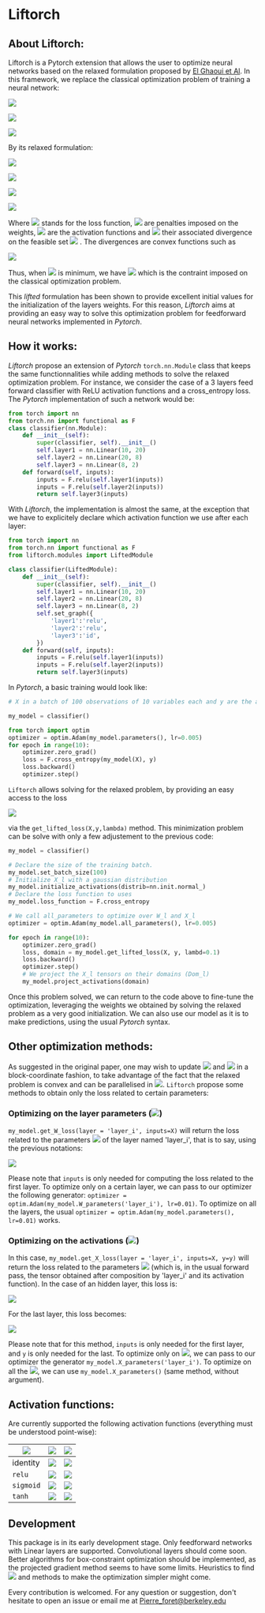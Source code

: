 # Liftorch

## About Liftorch:

Liftorch is a Pytorch extension that allows the user to optimize neural networks based on the relaxed formulation proposed by [El Ghaoui et Al](https://arxiv.org/abs/1805.01532). In this framework, we replace the classical optimization problem of training a neural network:

![](https://latex.codecogs.com/svg.latex?\fn_phv&space;\min_{(W_l,b_l)_0^l,&space;(X_l)_1^L}&space;L(Y,&space;X_{L&plus;1})&space;&plus;&space;\sum_{l=0}^L&space;\pi_l(W_l))

![](https://latex.codecogs.com/svg.latex?\fn_phv&space;s.c.)

![](https://latex.codecogs.com/svg.latex?\fn_phv&space;X_{l&plus;1}&space;=&space;\phi_l(W_lX_l&space;&plus;&space;b_l1_m^T)\,&space;l&space;\in&space;[0,...,L])

By its relaxed formulation:

![](https://latex.codecogs.com/svg.latex?\fn_phv&space;\min_{(W_l,b_l)_0^l&space;,&space;(X_l)_1^L}&space;L(Y,&space;X_{L&plus;1})&space;&plus;&space;\sum_{l=0}^L&space;\pi_l(W_l)&space;&plus;&space;\sum_{l=0}^L&space;\lambda_{l&plus;1}&space;D_l(W_lX_l&plus;&space;b_l1_l^T,&space;X_{l&plus;1}))

![](https://latex.codecogs.com/svg.latex?\fn_phv&space;s.c.)

![](https://latex.codecogs.com/svg.latex?\fn_phv&space;X_l&space;\in&space;Dom_l&space;\,&space;l&space;\in&space;[1,&space;...,&space;L-1])

![](https://latex.codecogs.com/svg.latex?\fn_phv&space;X_0&space;=&space;X)

Where ![](https://latex.codecogs.com/svg.latex?\fn_phv&space;L) stands for the loss function, ![](https://latex.codecogs.com/svg.latex?\fn_phv&space;\pi_l) are penalties imposed on the weights, ![](https://latex.codecogs.com/svg.latex?\fn_phv&space;\phi_l) are the activation functions and ![](https://latex.codecogs.com/svg.latex?\fn_phv&space;D_l) their associated divergence on the feasible set ![](https://latex.codecogs.com/svg.latex?\fn_phv&space;Dom_l) . 
The divergences are convex functions such as 

![](https://latex.codecogs.com/svg.latex?\fn_phv&space;\phi_l(X)&space;=&space;arg\min_{Z&space;\in&space;Dom_l}&space;D_l(X,&space;Z))

Thus, when ![](https://latex.codecogs.com/svg.latex?\fn_phv&space;D_l) is minimum, we have ![](https://latex.codecogs.com/svg.latex?\fn_phv&space;X_{l&plus;1}&space;=&space;\phi_l(W_lX_l&space;&plus;&space;b_l1_m^T)) which is the contraint imposed on the classical optimization problem.

This _lifted_ formulation has been shown to provide excellent initial values for the initialization of the layers weights. For this reason, *Liftorch* aims at providing an easy way to solve this optimization problem for feedforward neural networks implemented in *Pytorch*.

## How it works:

*Liftorch* propose an extension of *Pytorch* `torch.nn.Module` class that keeps the same functionnalities while adding methods to solve the relaxed optimization problem. For instance, we consider the case of a 3 layers feed forward classifier with ReLU activation functions and a cross_entropy loss. The *Pytorch* implementation of such a network would be:
```Python
from torch import nn
from torch.nn import functional as F
class classifier(nn.Module):
    def __init__(self):
        super(classifier, self).__init__()
        self.layer1 = nn.Linear(10, 20)
        self.layer2 = nn.Linear(20, 8)
        self.layer3 = nn.Linear(8, 2)
    def forward(self, inputs):
        inputs = F.relu(self.layer1(inputs))
        inputs = F.relu(self.layer2(inputs))
        return self.layer3(inputs)
```
With *Liftorch*, the implementation is almost the same, at the exception that we have to explicitely declare which activation function we use after each layer:

```Python
from torch import nn
from torch.nn import functional as F
from liftorch.modules import LiftedModule

class classifier(LiftedModule):
    def __init__(self):
        super(classifier, self).__init__()
        self.layer1 = nn.Linear(10, 20)
        self.layer2 = nn.Linear(20, 8)
        self.layer3 = nn.Linear(8, 2)
        self.set_graph({
            'layer1':'relu',
            'layer2':'relu',
            'layer3':'id',
        })
    def forward(self, inputs):
        inputs = F.relu(self.layer1(inputs))
        inputs = F.relu(self.layer2(inputs))
        return self.layer3(inputs)
```

In *Pytorch*, a basic training would look like:
```Python
# X in a batch of 100 observations of 10 variables each and y are the associated labels

my_model = classifier()

from torch import optim
optimizer = optim.Adam(my_model.parameters(), lr=0.005)
for epoch in range(10):
    optimizer.zero_grad()
    loss = F.cross_entropy(my_model(X), y)
    loss.backward()
    optimizer.step()
````

`Liftorch` allows solving for the relaxed problem, by providing an easy access to the loss

![](https://latex.codecogs.com/svg.latex?\fn_phv&space;L(Y,&space;X_{L&plus;1})&space;&plus;&space;\sum_{l=0}^L&space;\lambda_{l&plus;1}&space;D_l(W_lX_l&plus;&space;b_l1_l^T,&space;X_{l&plus;1}))

via the `get_lifted_loss(X,y,lambda)` method. This minimization problem can be solve with only a few adjustement to the previous code:

```Python
my_model = classifier()

# Declare the size of the training batch.
my_model.set_batch_size(100)
# Initialize X_l with a gaussian distribution
my_model.initialize_activations(distrib=nn.init.normal_)
# Declare the loss function to uses
my_model.loss_function = F.cross_entropy

# We call all_parameters to optimize over W_l and X_l
optimizer = optim.Adam(my_model.all_parameters(), lr=0.005)

for epoch in range(10):
    optimizer.zero_grad()
    loss, domain = my_model.get_lifted_loss(X, y, lambd=0.1)
    loss.backward()
    optimizer.step()
    # We project the X_l tensors on their domains (Dom_l)
    my_model.project_activations(domain)
```

Once this problem solved, we can return to the code above to fine-tune the optimization, leveraging the weights we obtained by solving the relaxed problem as a very good initialization. We can also use our model as it is to make predictions, using the usual *Pytorch* syntax.

## Other optimization methods:

As suggested in the original paper, one may wish to update ![](https://latex.codecogs.com/svg.latex?\fn_phv&space;X_l) and ![](https://latex.codecogs.com/svg.latex?\fn_phv&space;W_l) in a block-coordinate fashion, to take advantage of the fact that the relaxed problem is convex and can be parallelised in ![](https://latex.codecogs.com/svg.latex?\fn_phv&space;W_l).  `Liftorch` propose some methods to obtain only the loss related to certain parameters:

### Optimizing on the layer parameters (![](https://latex.codecogs.com/svg.latex?\fn_phv&space;W_l))
`my_model.get_W_loss(layer = 'layer_i', inputs=X)` will return the loss related to the parameters ![](https://latex.codecogs.com/svg.latex?\fn_phv&space;W_i) of the layer named 'layer_i', that is to say, using the previous notations:

![](https://latex.codecogs.com/svg.latex?\fn_phv&space;D_i(W_{i}X_{i}&plus;b_i1^T,&space;X_{i&plus;1}))

Please note that `inputs` is only needed for computing the loss related to the first layer. 
To optimize only on a certain layer, we can pass to our optimizer the following generator: `optimizer = optim.Adam(my_model.W_parameters('layer_i'), lr=0.01)`. To optimize on all the layers, the usual `optimizer = optim.Adam(my_model.parameters(), lr=0.01)` works.

### Optimizing on the activations (![](https://latex.codecogs.com/svg.latex?\fn_phv&space;X_l))

In this case, `my_model.get_X_loss(layer = 'layer_i', inputs=X, y=y)` will return the loss related to the parameters ![](https://latex.codecogs.com/svg.latex?\fn_phv&space;X_i) (which is, in the usual forward pass, the tensor obtained after composition by 'layer_i' and its activation function). In the case of an hidden layer, this loss is:

![](https://latex.codecogs.com/svg.latex?\fn_phv&space;\lambda&space;\times&space;\left(D_{i-1}(X_i,\,&space;W_{i-1}X_{i-1}&space;&plus;&space;b_{i-1}1^T)&space;&plus;&space;D_{i}(W_iX_i&space;&plus;&space;b_i1^T,\,&space;X_{i&plus;1})\right))

For the last layer, this loss becomes:

![](https://latex.codecogs.com/svg.latex?\fn_phv&space;\lambda&space;D_{L-1}(X_L,\,&space;W_{L-1}X_{L-1}&space;&plus;&space;b_{L-1}1^T)&space;&plus;&space;L(W_LX_L&space;&plus;&space;b_L1^T,&space;y))

Please note that for this method, `inputs` is only needed for the first layer, and `y` is only needed for the last.
To optimize only on ![](https://latex.codecogs.com/svg.latex?\fn_phv&space;X_i), we can pass to our optimizer the generator `my_model.X_parameters('layer_i')`. To optimize on all the ![](https://latex.codecogs.com/svg.latex?\fn_phv&space;X_i,&space;i&space;\in&space;[1,...,L]), we can use `my_model.X_parameters()` (same method, without argument).

## Activation functions:

Are currently supported the following activation functions (everything must be understood point-wise):

| ![](https://latex.codecogs.com/svg.latex?\fn_phv&space;\phi_l) | ![](https://latex.codecogs.com/svg.latex?\fn_phv&space;D_l(z,x)) | ![](https://latex.codecogs.com/svg.latex?\fn_phv&space;Dom_l)|
|---|---|---|
| identity | ![](https://latex.codecogs.com/svg.latex?\fn_phv&space;z^2&space;-&space;2xz) | ![](https://latex.codecogs.com/svg.latex?\fn_phv&space;z&space;\in&space;\mathbb{R})|
| `relu` | ![](https://latex.codecogs.com/svg.latex?\fn_phv&space;z^2&space;-&space;2xz) | ![](https://latex.codecogs.com/svg.latex?\fn_phv&space;z&space;\in&space;\mathbb{R}^&plus;)|
| `sigmoid`| ![](https://latex.codecogs.com/svg.latex?\fn_phv&space;z&space;\ln(z)&space;-&space;(1-z)\ln(1-z)&space;-xz)| ![](https://latex.codecogs.com/svg.latex?\fn_phv&space;x&space;\in&space;[0,1]) |
|`tanh`| ![](https://latex.codecogs.com/svg.latex?\fn_phv&space;(1&plus;z)&space;\ln(1&plus;z)&space;&plus;&space;(1-z)\ln(1-z)&space;-2xz) | ![](https://latex.codecogs.com/svg.latex?\fn_phv&space;x&space;\in&space;[-1,1]) |

## Development

This package is in its early development stage. Only feedforward networks with Linear layers are supported. Convolutional layers should come soon. Better algorithms for box-constraint optimization should be implemented, as the projected gradient method seems to have some limits. Heuristics to find ![](https://latex.codecogs.com/svg.latex?\fn_phv&space;\lambda) and methods to make the optimization simpler might come. 

Every contribution is welcomed. For any question or suggestion, don't hesitate to open an issue or email me at Pierre_foret@berkeley.edu 
